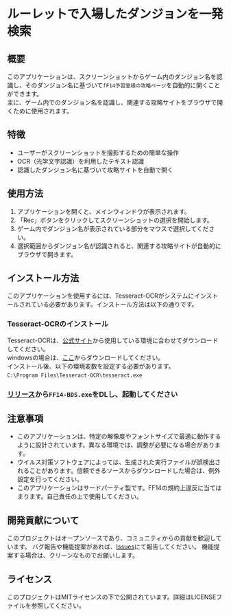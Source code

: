 # ルーレットで入場したダンジョンを一発検索

## 概要
このアプリケーションは、スクリーンショットからゲーム内のダンジョン名を認識し、そのダンジョン名に基づいて`fF14予習室様の攻略ページ`を自動的に開くことができます。  
主に、ゲーム内でのダンジョン名を認識し、関連する攻略サイトをブラウザで開くために使用されます。

## 特徴
- ユーザーがスクリーンショットを撮影するための簡単な操作  
- OCR（光学文字認識）を利用したテキスト認識  
- 認識したダンジョン名に基づいて攻略サイトを自動で開く

## 使用方法
1. アプリケーションを開くと、メインウィンドウが表示されます。
2. 「Rec」ボタンをクリックしてスクリーンショットの選択を開始します。
3. ゲーム内でダンジョン名が表示されている部分をマウスで選択してください。
4. 選択範囲からダンジョン名が認識されると、関連する攻略サイトが自動的にブラウザで開きます。

## インストール方法
このアプリケーションを使用するには、Tesseract-OCRがシステムにインストールされている必要があります。インストール方法は以下の通りです。

### Tesseract-OCRのインストール
Tesseract-OCRは、[公式サイト](https://github.com/tesseract-ocr/tesseract)から使用している環境に合わせてダウンロードしてください。  
windowsの場合は、[ここ](https://github.com/UB-Mannheim/tesseract/wiki)からダウンロードしてください。  
インストール後、以下の環境変数を設定する必要があります。  
`C:\Program Files\Tesseract-OCR\tesseract.exe`　　

### [リリース](https://github.com/me846/FF14-Beginner-Dungeon-Search/releases/tag/FBDS)から`FF14-BDS.exe`をDLし、起動してください

## 注意事項
- このアプリケーションは、特定の解像度やフォントサイズで最適に動作するように設計されています。異なる環境では、調整が必要になる場合があります。  
- ウイルス対策ソフトウェアによっては、生成された実行ファイルが誤検出されることがあります。信頼できるソースからダウンロードした場合は、例外設定を行ってください。
- このアプリケーションはサードパーティ製です。FF14の規約上違反に当てはまります。自己責任の上で使用してください。

## 開発貢献について
このプロジェクトはオープンソースであり、コミュニティからの貢献を歓迎しています。
バグ報告や機能提案があれば、[Issues](https://github.com/me846/FF14-Beginner-Dungeon-Search/issues)にて報告してください。
機能提案する場合は、クリーンなものでお願いします。

## ライセンス
このプロジェクトはMITライセンスの下で公開されています。詳細はLICENSEファイルを参照してください。


